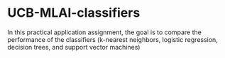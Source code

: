 # UCB-MLAI-classifiers
In this practical application assignment, the goal is to compare the performance of the classifiers (k-nearest neighbors, logistic regression, decision trees, and support vector machines) 
